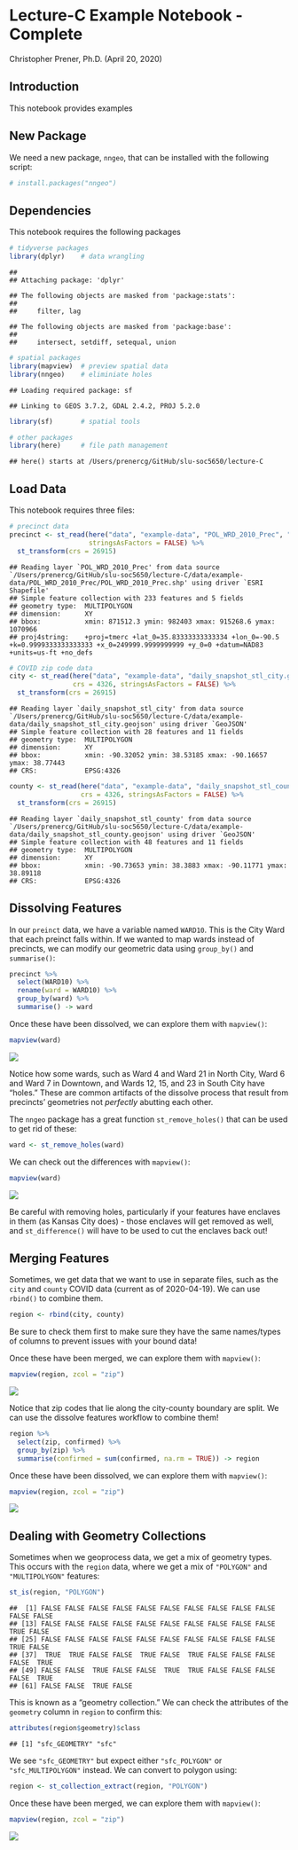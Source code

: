 Lecture-C Example Notebook - Complete
================
Christopher Prener, Ph.D.
(April 20, 2020)

## Introduction

This notebook provides examples

## New Package

We need a new package, `nngeo`, that can be installed with the following
script:

``` r
# install.packages("nngeo")
```

## Dependencies

This notebook requires the following packages

``` r
# tidyverse packages
library(dplyr)    # data wrangling
```

    ## 
    ## Attaching package: 'dplyr'

    ## The following objects are masked from 'package:stats':
    ## 
    ##     filter, lag

    ## The following objects are masked from 'package:base':
    ## 
    ##     intersect, setdiff, setequal, union

``` r
# spatial packages
library(mapview)  # preview spatial data
library(nngeo)    # eliminiate holes
```

    ## Loading required package: sf

    ## Linking to GEOS 3.7.2, GDAL 2.4.2, PROJ 5.2.0

``` r
library(sf)       # spatial tools

# other packages
library(here)     # file path management
```

    ## here() starts at /Users/prenercg/GitHub/slu-soc5650/lecture-C

## Load Data

This notebook requires three files:

``` r
# precinct data
precinct <- st_read(here("data", "example-data", "POL_WRD_2010_Prec", "POL_WRD_2010_Prec.shp"), 
                    stringsAsFactors = FALSE) %>%
  st_transform(crs = 26915)
```

    ## Reading layer `POL_WRD_2010_Prec' from data source `/Users/prenercg/GitHub/slu-soc5650/lecture-C/data/example-data/POL_WRD_2010_Prec/POL_WRD_2010_Prec.shp' using driver `ESRI Shapefile'
    ## Simple feature collection with 233 features and 5 fields
    ## geometry type:  MULTIPOLYGON
    ## dimension:      XY
    ## bbox:           xmin: 871512.3 ymin: 982403 xmax: 915268.6 ymax: 1070966
    ## proj4string:    +proj=tmerc +lat_0=35.83333333333334 +lon_0=-90.5 +k=0.9999333333333333 +x_0=249999.9999999999 +y_0=0 +datum=NAD83 +units=us-ft +no_defs

``` r
# COVID zip code data
city <- st_read(here("data", "example-data", "daily_snapshot_stl_city.geojson"), 
                crs = 4326, stringsAsFactors = FALSE) %>%
  st_transform(crs = 26915)
```

    ## Reading layer `daily_snapshot_stl_city' from data source `/Users/prenercg/GitHub/slu-soc5650/lecture-C/data/example-data/daily_snapshot_stl_city.geojson' using driver `GeoJSON'
    ## Simple feature collection with 28 features and 11 fields
    ## geometry type:  MULTIPOLYGON
    ## dimension:      XY
    ## bbox:           xmin: -90.32052 ymin: 38.53185 xmax: -90.16657 ymax: 38.77443
    ## CRS:            EPSG:4326

``` r
county <- st_read(here("data", "example-data", "daily_snapshot_stl_county.geojson"), 
                  crs = 4326, stringsAsFactors = FALSE) %>%
  st_transform(crs = 26915)
```

    ## Reading layer `daily_snapshot_stl_county' from data source `/Users/prenercg/GitHub/slu-soc5650/lecture-C/data/example-data/daily_snapshot_stl_county.geojson' using driver `GeoJSON'
    ## Simple feature collection with 48 features and 11 fields
    ## geometry type:  MULTIPOLYGON
    ## dimension:      XY
    ## bbox:           xmin: -90.73653 ymin: 38.3883 xmax: -90.11771 ymax: 38.89118
    ## CRS:            EPSG:4326

## Dissolving Features

In our `preinct` data, we have a variable named `WARD10`. This is the
City Ward that each preinct falls within. If we wanted to map wards
instead of precincts, we can modify our geometric data using
`group_by()` and `summarise()`:

``` r
precinct %>%
  select(WARD10) %>%
  rename(ward = WARD10) %>%
  group_by(ward) %>%
  summarise() -> ward
```

Once these have been dissolved, we can explore them with `mapview()`:

``` r
mapview(ward)
```

![](lecture-C-complete_files/figure-gfm/explore-ward-1.png)<!-- -->

Notice how some wards, such as Ward 4 and Ward 21 in North City, Ward 6
and Ward 7 in Downtown, and Wards 12, 15, and 23 in South City have
“holes.” These are common artifacts of the dissolve process that
result from precincts’ geometries not *perfectly* abutting each other.

The `nngeo` package has a great function `st_remove_holes()` that can be
used to get rid of these:

``` r
ward <- st_remove_holes(ward)
```

We can check out the differences with `mapview()`:

``` r
mapview(ward)
```

![](lecture-C-complete_files/figure-gfm/check-ward-1.png)<!-- -->

Be careful with removing holes, particularly if your features have
enclaves in them (as Kansas City does) - those enclaves will get removed
as well, and `st_difference()` will have to be used to cut the enclaves
back out\!

## Merging Features

Sometimes, we get data that we want to use in separate files, such as
the `city` and `county` COVID data (current as of 2020-04-19). We can
use `rbind()` to combine them.

``` r
region <- rbind(city, county)
```

Be sure to check them first to make sure they have the same names/types
of columns to prevent issues with your bound data\!

Once these have been merged, we can explore them with `mapview()`:

``` r
mapview(region, zcol = "zip")
```

![](lecture-C-complete_files/figure-gfm/explore-region-1.png)<!-- -->

Notice that zip codes that lie along the city-county boundary are split.
We can use the dissolve features workflow to combine them\!

``` r
region %>%
  select(zip, confirmed) %>%
  group_by(zip) %>%
  summarise(confirmed = sum(confirmed, na.rm = TRUE)) -> region
```

Once these have been dissolved, we can explore them with
`mapview()`:

``` r
mapview(region, zcol = "zip")
```

![](lecture-C-complete_files/figure-gfm/explore-dissolved-region-1.png)<!-- -->

## Dealing with Geometry Collections

Sometimes when we geoprocess data, we get a mix of geometry types. This
occurs with the `region` data, where we get a mix of `"POLYGON"` and
`"MULTIPOLYGON"`
    features:

``` r
st_is(region, "POLYGON")
```

    ##  [1] FALSE FALSE FALSE FALSE FALSE FALSE FALSE FALSE FALSE FALSE FALSE FALSE
    ## [13] FALSE FALSE FALSE FALSE FALSE FALSE FALSE FALSE FALSE FALSE  TRUE FALSE
    ## [25] FALSE FALSE FALSE FALSE FALSE FALSE FALSE FALSE FALSE FALSE  TRUE FALSE
    ## [37]  TRUE  TRUE FALSE FALSE  TRUE FALSE  TRUE FALSE FALSE FALSE FALSE  TRUE
    ## [49] FALSE FALSE  TRUE FALSE FALSE  TRUE  TRUE FALSE FALSE FALSE FALSE  TRUE
    ## [61] FALSE FALSE  TRUE FALSE

This is known as a “geometry collection.” We can check the attributes of
the `geometry` column in `region` to confirm this:

``` r
attributes(region$geometry)$class
```

    ## [1] "sfc_GEOMETRY" "sfc"

We see `"sfc_GEOMETRY"` but expect either `"sfc_POLYGON"` or
`"sfc_MULTIPOLYGON"` instead. We can convert to polygon using:

``` r
region <- st_collection_extract(region, "POLYGON")
```

Once these have been merged, we can explore them with `mapview()`:

``` r
mapview(region, zcol = "zip")
```

![](lecture-C-complete_files/figure-gfm/explore-final-1.png)<!-- -->
